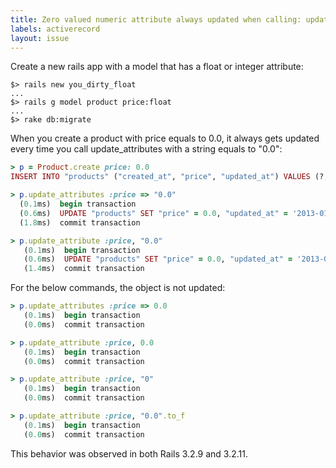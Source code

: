 ```yaml
---
title: Zero valued numeric attribute always updated when calling: update_attributes :field => "0.0"
labels: activerecord
layout: issue
---
```


Create a new rails app with a model that has a float or integer attribute:

```
$> rails new you_dirty_float
...
$> rails g model product price:float
...
$> rake db:migrate
```

When you create a product with price equals to 0.0, it always gets updated every time you call update_attributes with a string equals to "0.0":

``` ruby
> p = Product.create price: 0.0
INSERT INTO "products" ("created_at", "price", "updated_at") VALUES (?, ?, ?) ...

> p.update_attributes :price => "0.0"
  (0.1ms)  begin transaction
  (0.6ms)  UPDATE "products" SET "price" = 0.0, "updated_at" = '2013-01-23 01:18:52.633492' WHERE "products"."id" = 3
  (1.8ms)  commit transaction

> p.update_attribute :price, "0.0"
   (0.1ms)  begin transaction
   (0.6ms)  UPDATE "products" SET "price" = 0.0, "updated_at" = '2013-01-23 01:21:11.611959' WHERE "products"."id" = 3
   (1.4ms)  commit transaction
```

For the below commands, the object is not updated:

``` ruby
> p.update_attributes :price => 0.0
   (0.1ms)  begin transaction
   (0.0ms)  commit transaction

> p.update_attribute :price, 0.0
   (0.1ms)  begin transaction
   (0.0ms)  commit transaction

> p.update_attribute :price, "0"
   (0.1ms)  begin transaction
   (0.0ms)  commit transaction

> p.update_attribute :price, "0.0".to_f
   (0.1ms)  begin transaction
   (0.0ms)  commit transaction
```

This behavior was observed in both Rails 3.2.9 and 3.2.11.


